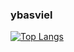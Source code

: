 ### ybasviel

[![Top Langs](https://github-readme-stats.vercel.app/api/top-langs/?username=ybasviel&layout=compact)](https://github.com/anuraghazra/github-readme-stats)

<!--
**ybasviel/ybasviel** is a ✨ _special_ ✨ repository because its `README.md` (this file) appears on your GitHub profile.

Here are some ideas to get you started:

- 🔭 I’m currently working on ...
- 🌱 I’m currently learning ...
- 👯 I’m looking to collaborate on ...
- 🤔 I’m looking for help with ...
- 💬 Ask me about ...
- 📫 How to reach me: ...
- 😄 Pronouns: ...
- ⚡ Fun fact: ...
-->
